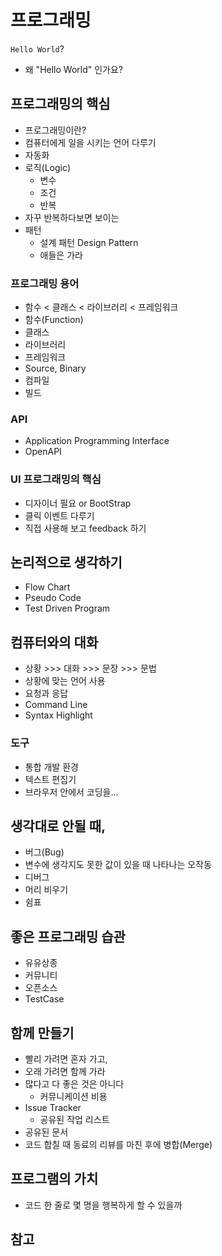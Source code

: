 # 프로그래밍
`Hello World`?
* 왜 "Hello World" 인가요?

## 프로그래밍의 핵심
* 프로그래밍이란?
* 컴퓨터에게 일을 시키는 언어 다루기
* 자동화
* 로직(Logic)
  * 변수
  * 조건
  * 반복
* 자꾸 반복하다보면 보이는
* 패턴
  * 설계 패턴 Design Pattern
  * 애들은 가라

### 프로그래밍 용어
* 함수 < 클래스 < 라이브러리 < 프레임워크
* 함수(Function)
* 클래스
* 라이브러리
* 프레임워크
* Source, Binary
* 컴파일
* 빌드

### API 
* Application Programming Interface
* OpenAPI

### UI 프로그래밍의 핵심
* 디자이너 필요 or BootStrap
* 클릭 이벤트 다루기
* 직접 사용해 보고 feedback 하기

## 논리적으로 생각하기
* Flow Chart
* Pseudo Code
* Test Driven Program

## 컴퓨터와의 대화
* 상황 >>> 대화 >>> 문장 >>> 문법
* 상황에 맞는 언어 사용
* 요청과 응답
* Command Line
* Syntax Highlight

### 도구
* 통합 개발 환경
* 텍스트 편집기
* 브라우저 안에서 코딩을...

## 생각대로 안될 때,
* 버그(Bug)
* 변수에 생각지도 못한 값이 있을 때 나타나는 오작동
* 디버그
* 머리 비우기
* 쉼표

## 좋은 프로그래밍 습관
* 유유상종
* 커뮤니티
* 오픈소스
* TestCase

## 함께 만들기
* 빨리 가려면 혼자 가고,
* 오래 가려면 함께 가라
* 많다고 다 좋은 것은 아니다
  * 커뮤니케이션 비용
* Issue Tracker
  * 공유된 작업 리스트
* 공유된 문서
* 코드 합칠 때 동료의 리뷰를 마친 후에 병합(Merge)

## 프로그램의 가치
* 코드 한 줄로 몇 명을 행복하게 할 수 있을까

## 참고
